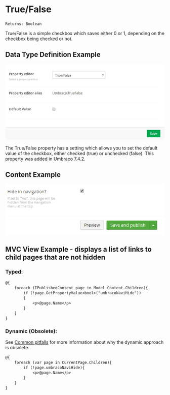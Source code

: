 # True/False

`Returns: Boolean`

True/False is a simple checkbox which saves either 0 or 1, depending on the checkbox being checked or not.

## Data Type Definition Example

![True/False Data Type Definition](images/True-False-DataType-742.jpg)

The True/False property has a setting which allows you to set the default value of the checkbox, either checked (true) or unchecked (false). This property was added in Umbraco 7.4.2.

## Content Example 

![No Edit Content Example](images/True-False-Content.png)

## MVC View Example - displays a list of links to child pages that are not hidden

### Typed:

	@{
		foreach (IPublishedContent page in Model.Content.Children){
            if (!page.GetPropertyValue<bool>("umbracoNaviHide"))
            {
				<p>@page.Name</p>
			}
		}	
	}

### Dynamic (Obsolete):

See [Common pitfalls](https://our.umbraco.com/documentation/reference/Common-Pitfalls/#dynamics) for more information about why the dynamic approach is obsolete.

	@{
		foreach (var page in CurrentPage.Children){
			if (!page.umbracoNaviHide){
				<p>@page.Name</p>
			}
		}	
	}
